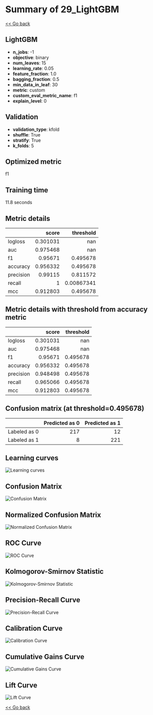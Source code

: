 # Summary of 29_LightGBM

[<< Go back](../README.md)


## LightGBM
- **n_jobs**: -1
- **objective**: binary
- **num_leaves**: 15
- **learning_rate**: 0.05
- **feature_fraction**: 1.0
- **bagging_fraction**: 0.5
- **min_data_in_leaf**: 30
- **metric**: custom
- **custom_eval_metric_name**: f1
- **explain_level**: 0

## Validation
 - **validation_type**: kfold
 - **shuffle**: True
 - **stratify**: True
 - **k_folds**: 5

## Optimized metric
f1

## Training time

11.8 seconds

## Metric details
|           |    score |    threshold |
|:----------|---------:|-------------:|
| logloss   | 0.301031 | nan          |
| auc       | 0.975468 | nan          |
| f1        | 0.95671  |   0.495678   |
| accuracy  | 0.956332 |   0.495678   |
| precision | 0.99115  |   0.811572   |
| recall    | 1        |   0.00867341 |
| mcc       | 0.912803 |   0.495678   |


## Metric details with threshold from accuracy metric
|           |    score |   threshold |
|:----------|---------:|------------:|
| logloss   | 0.301031 |  nan        |
| auc       | 0.975468 |  nan        |
| f1        | 0.95671  |    0.495678 |
| accuracy  | 0.956332 |    0.495678 |
| precision | 0.948498 |    0.495678 |
| recall    | 0.965066 |    0.495678 |
| mcc       | 0.912803 |    0.495678 |


## Confusion matrix (at threshold=0.495678)
|              |   Predicted as 0 |   Predicted as 1 |
|:-------------|-----------------:|-----------------:|
| Labeled as 0 |              217 |               12 |
| Labeled as 1 |                8 |              221 |

## Learning curves
![Learning curves](learning_curves.png)
## Confusion Matrix

![Confusion Matrix](confusion_matrix.png)


## Normalized Confusion Matrix

![Normalized Confusion Matrix](confusion_matrix_normalized.png)


## ROC Curve

![ROC Curve](roc_curve.png)


## Kolmogorov-Smirnov Statistic

![Kolmogorov-Smirnov Statistic](ks_statistic.png)


## Precision-Recall Curve

![Precision-Recall Curve](precision_recall_curve.png)


## Calibration Curve

![Calibration Curve](calibration_curve_curve.png)


## Cumulative Gains Curve

![Cumulative Gains Curve](cumulative_gains_curve.png)


## Lift Curve

![Lift Curve](lift_curve.png)



[<< Go back](../README.md)
